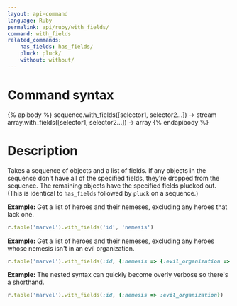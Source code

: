 ```yaml
---
layout: api-command
language: Ruby
permalink: api/ruby/with_fields/
command: with_fields
related_commands:
    has_fields: has_fields/
    pluck: pluck/
    without: without/
---
```


# Command syntax #

{% apibody %}
sequence.with_fields([selector1, selector2...]) &rarr; stream
array.with_fields([selector1, selector2...]) &rarr; array
{% endapibody %}

# Description #

Takes a sequence of objects and a list of fields. If any objects in the sequence don't
have all of the specified fields, they're dropped from the sequence. The remaining
objects have the specified fields plucked out. (This is identical to `has_fields`
followed by `pluck` on a sequence.)

__Example:__ Get a list of heroes and their nemeses, excluding any heroes that lack one.

```rb
r.table('marvel').with_fields('id', 'nemesis')
```

__Example:__ Get a list of heroes and their nemeses, excluding any heroes whose nemesis
isn't in an evil organization.

```rb
r.table('marvel').with_fields(:id, {:nemesis => {:evil_organization => true}})
```


__Example:__ The nested syntax can quickly become overly verbose so there's a shorthand.

```rb
r.table('marvel').with_fields(:id, {:nemesis => :evil_organization})
```

